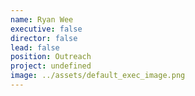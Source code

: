 ```yaml
---
name: Ryan Wee
executive: false
director: false
lead: false
position: Outreach
project: undefined
image: ../assets/default_exec_image.png
---
```

